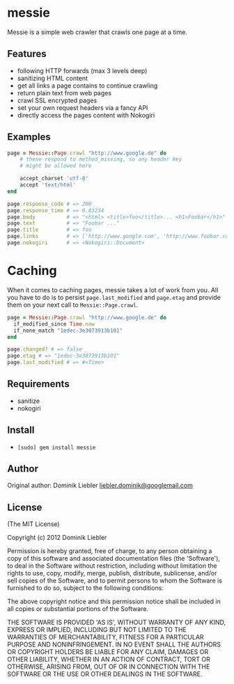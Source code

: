 messie
===========

Messie is a simple web crawler that crawls one page at a time.

Features
--------

* following HTTP forwards (max 3 levels deep)
* sanitizing HTML content
* get all links a page contains to continue crawling
* return plain text from web pages
* crawl SSL encrypted pages
* set your own request headers via a fancy API
* directly access the pages content with Nokogiri

Examples
--------

```ruby
page = Messie::Page.crawl "http://www.google.de" do
    # these respond to method_missing, so any header key
    # might be allowed here

    accept_charset 'utf-8'
    accept 'text/html'
end

page.response_code # => 200
page.response_time # => 0.83234
page.body          # => "<html> <title>foo</title>... <h1>Foobar</h1>"
page.text          # => "Foobar ..."
page.title         # => foo
page.links         # => ['http://www.google.com', 'http://www.foobar.com']
page.nokogiri      # => <Nokogiri::Document>
```

Caching
=======

When it comes to caching pages, messie takes a lot of work from you. All you have to do is to persist
`page.last_modified` and `page.etag` and provide them on your next call to `Messie::Page.crawl`.

```ruby
page = Messie::Page.crawl "http://www.google.de" do
  if_modified_since Time.now
  if_none_match "1edec-3e3073913b101"
end

page.changed? # => false
page.etag # => "1edec-3e3073913b101"
page.last_modified # => #<Time>
```

Requirements
------------

* sanitize
* nokogiri

Install
-------

* `[sudo] gem install messie`

Author
------

Original author: Dominik Liebler <liebler.dominik@googlemail.com>

License
-------

(The MIT License)

Copyright (c) 2012 Dominik Liebler

Permission is hereby granted, free of charge, to any person obtaining
a copy of this software and associated documentation files (the
'Software'), to deal in the Software without restriction, including
without limitation the rights to use, copy, modify, merge, publish,
distribute, sublicense, and/or sell copies of the Software, and to
permit persons to whom the Software is furnished to do so, subject to
the following conditions:

The above copyright notice and this permission notice shall be
included in all copies or substantial portions of the Software.

THE SOFTWARE IS PROVIDED 'AS IS', WITHOUT WARRANTY OF ANY KIND,
EXPRESS OR IMPLIED, INCLUDING BUT NOT LIMITED TO THE WARRANTIES OF
MERCHANTABILITY, FITNESS FOR A PARTICULAR PURPOSE AND NONINFRINGEMENT.
IN NO EVENT SHALL THE AUTHORS OR COPYRIGHT HOLDERS BE LIABLE FOR ANY
CLAIM, DAMAGES OR OTHER LIABILITY, WHETHER IN AN ACTION OF CONTRACT,
TORT OR OTHERWISE, ARISING FROM, OUT OF OR IN CONNECTION WITH THE
SOFTWARE OR THE USE OR OTHER DEALINGS IN THE SOFTWARE.
